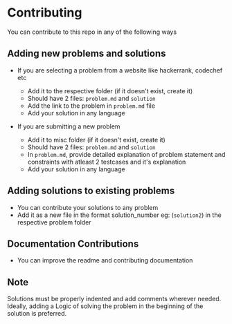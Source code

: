 # Contributing
You can contribute to this repo in any of the following ways
## Adding new problems and solutions

* If you are selecting a problem from a website like hackerrank, codechef etc
  * Add it to the respective folder (if it doesn't exist, create it)
  * Should have 2 files: `problem.md` and `solution`
  * Add the link to the problem in `problem.md` file
  * Add your solution in any language

* If you are submitting a new problem
  * Add it to misc folder (if it doesn't exist, create it)
  * Should have 2 files: `problem.md` and `solution`
  * In `problem.md`, provide detailed explanation of problem statement and constraints with atleast 2 testcases and it's explanation
  * Add your solution in any language

## Adding solutions to existing problems
* You can contribute your solutions to any problem
* Add it as a new file in the format solution_number eg: (`solution2`) in the respective problem folder

## Documentation Contributions
* You can improve the readme and contributing documentation

## Note
 
 Solutions must be properly indented and add comments wherever needed.  
 Ideally, adding a Logic of solving the problem in the beginning of the solution is preferred.
 
